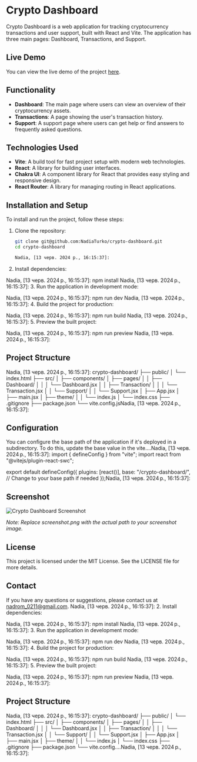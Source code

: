 # Crypto Dashboard

Crypto Dashboard is a web application for tracking cryptocurrency transactions and user support, built with React and Vite. The application has three main pages: Dashboard, Transactions, and Support.

## Live Demo

You can view the live demo of the project [here](https://nadiaturko.github.io/crypto-dashboard/).

## Functionality

- **Dashboard**: The main page where users can view an overview of their cryptocurrency assets.
- **Transactions**: A page showing the user's transaction history.
- **Support**: A support page where users can get help or find answers to frequently asked questions.

## Technologies Used

- **Vite**: A build tool for fast project setup with modern web technologies.
- **React**: A library for building user interfaces.
- **Chakra UI**: A component library for React that provides easy styling and responsive design.
- **React Router**: A library for managing routing in React applications.

## Installation and Setup

To install and run the project, follow these steps:

1. Clone the repository:

   ```bash
   git clone git@github.com:NadiaTurko/crypto-dashboard.git
   cd crypto-dashboard

   Nadia, [13 черв. 2024 р., 16:15:37]:
   ```

2. Install dependencies:

Nadia, [13 черв. 2024 р., 16:15:37]:
npm install
Nadia, [13 черв. 2024 р., 16:15:37]: 3. Run the application in development mode:

Nadia, [13 черв. 2024 р., 16:15:37]:
npm run dev
Nadia, [13 черв. 2024 р., 16:15:37]: 4. Build the project for production:

Nadia, [13 черв. 2024 р., 16:15:37]:
npm run build
Nadia, [13 черв. 2024 р., 16:15:37]: 5. Preview the built project:

Nadia, [13 черв. 2024 р., 16:15:37]:
npm run preview
Nadia, [13 черв. 2024 р., 16:15:37]:

## Project Structure

Nadia, [13 черв. 2024 р., 16:15:37]:
crypto-dashboard/
├── public/
│ └── index.html
├── src/
│ ├── components/
│ ├── pages/
│ │ ├── Dashboard/
│ │ │ └── Dashboard.jsx
│ │ ├── Transaction/
│ │ │ └── Transaction.jsx
│ │ └── Support/
│ │ └── Support.jsx
│ ├── App.jsx
│ ├── main.jsx
│ ├── theme/
│ │ └── index.js
│ └── index.css
├── .gitignore
├── package.json
└── vite.config.jsNadia, [13 черв. 2024 р., 16:15:37]:

## Configuration

You can configure the base path of the application if it's deployed in a subdirectory. To do this, update the base value in the vite....Nadia, [13 черв. 2024 р., 16:15:37]:
import { defineConfig } from "vite";
import react from "@vitejs/plugin-react-swc";

export default defineConfig({
plugins: [react()],
base: "/crypto-dashboard/", // Change to your base path if needed
});Nadia, [13 черв. 2024 р., 16:15:37]:

## Screenshot

![Crypto Dashboard Screenshot](screenshot.png)

_Note: Replace screenshot.png with the actual path to your screenshot image._

## License

This project is licensed under the MIT License. See the LICENSE file for more details.

## Contact

If you have any questions or suggestions, please contact us at [nadrom_0211@gmail.com](mailto:nadrom_0211@gmail.com).
Nadia, [13 черв. 2024 р., 16:15:37]: 2. Install dependencies:

Nadia, [13 черв. 2024 р., 16:15:37]:
npm install
Nadia, [13 черв. 2024 р., 16:15:37]: 3. Run the application in development mode:

Nadia, [13 черв. 2024 р., 16:15:37]:
npm run dev
Nadia, [13 черв. 2024 р., 16:15:37]: 4. Build the project for production:

Nadia, [13 черв. 2024 р., 16:15:37]:
npm run build
Nadia, [13 черв. 2024 р., 16:15:37]: 5. Preview the built project:

Nadia, [13 черв. 2024 р., 16:15:37]:
npm run preview
Nadia, [13 черв. 2024 р., 16:15:37]:

## Project Structure

Nadia, [13 черв. 2024 р., 16:15:37]:
crypto-dashboard/
├── public/
│ └── index.html
├── src/
│ ├── components/
│ ├── pages/
│ │ ├── Dashboard/
│ │ │ └── Dashboard.jsx
│ │ ├── Transaction/
│ │ │ └── Transaction.jsx
│ │ └── Support/
│ │ └── Support.jsx
│ ├── App.jsx
│ ├── main.jsx
│ ├── theme/
│ │ └── index.js
│ └── index.css
├── .gitignore
├── package.json
└── vite.config....Nadia, [13 черв. 2024 р., 16:15:37]:
